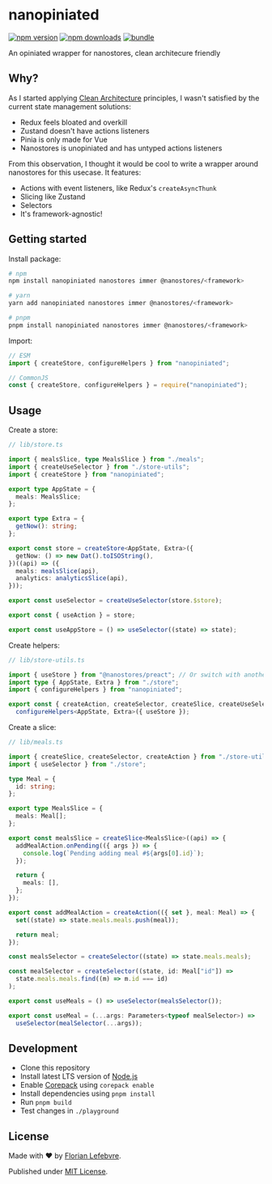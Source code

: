 # nanopiniated

[![npm version][npm-version-src]][npm-version-href]
[![npm downloads][npm-downloads-src]][npm-downloads-href]
[![bundle][bundle-src]][bundle-href]

An opiniated wrapper for nanostores, clean architecure friendly

## Why?

As I started applying [Clean Architecture](https://blog.cleancoder.com/uncle-bob/2012/08/13/the-clean-architecture.html) principles, I wasn't satisfied by the current state management solutions:

- Redux feels bloated and overkill
- Zustand doesn't have actions listeners
- Pinia is only made for Vue
- Nanostores is unopiniated and has untyped actions listeners

From this observation, I thought it would be cool to write a wrapper around nanostores for this usecase. It features:

- Actions with event listeners, like Redux's `createAsyncThunk`
- Slicing like Zustand
- Selectors
- It's framework-agnostic!

## Getting started

Install package:

```sh
# npm
npm install nanopiniated nanostores immer @nanostores/<framework>

# yarn
yarn add nanopiniated nanostores immer @nanostores/<framework>

# pnpm
pnpm install nanopiniated nanostores immer @nanostores/<framework>
```

Import:

```js
// ESM
import { createStore, configureHelpers } from "nanopiniated";

// CommonJS
const { createStore, configureHelpers } = require("nanopiniated");
```

## Usage

Create a store:

```ts
// lib/store.ts

import { mealsSlice, type MealsSlice } from "./meals";
import { createUseSelector } from "./store-utils";
import { createStore } from "nanopiniated";

export type AppState = {
  meals: MealsSlice;
};

export type Extra = {
  getNow(): string;
};

export const store = createStore<AppState, Extra>({
  getNow: () => new Dat().toISOString(),
})((api) => ({
  meals: mealsSlice(api),
  analytics: analyticsSlice(api),
}));

export const useSelector = createUseSelector(store.$store);

export const { useAction } = store;

export const useAppStore = () => useSelector((state) => state);
```

Create helpers:

```ts
// lib/store-utils.ts

import { useStore } from "@nanostores/preact"; // Or switch with another nanostore integration
import type { AppState, Extra } from "./store";
import { configureHelpers } from "nanopiniated";

export const { createAction, createSelector, createSlice, createUseSelector } =
  configureHelpers<AppState, Extra>({ useStore });
```

Create a slice:

```ts
// lib/meals.ts

import { createSlice, createSelector, createAction } from "./store-utils";
import { useSelector } from "./store";

type Meal = {
  id: string;
};

export type MealsSlice = {
  meals: Meal[];
};

export const mealsSlice = createSlice<MealsSlice>((api) => {
  addMealAction.onPending(({ args }) => {
    console.log(`Pending adding meal #${args[0].id}`);
  });

  return {
    meals: [],
  };
});

export const addMealAction = createAction(({ set }, meal: Meal) => {
  set((state) => state.meals.meals.push(meal));

  return meal;
});

const mealsSelector = createSelector((state) => state.meals.meals);

const mealSelector = createSelector((state, id: Meal["id"]) =>
  state.meals.meals.find((m) => m.id === id)
);

export const useMeals = () => useSelector(mealsSelector());

export const useMeal = (...args: Parameters<typeof mealSelector>) =>
  useSelector(mealSelector(...args));
```

## Development

- Clone this repository
- Install latest LTS version of [Node.js](https://nodejs.org/en/)
- Enable [Corepack](https://github.com/nodejs/corepack) using `corepack enable`
- Install dependencies using `pnpm install`
- Run `pnpm build`
- Test changes in `./playground`

## License

Made with ❤️ by [Florian Lefebvre](https://github.com/florian-lefebvre).

Published under [MIT License](./LICENSE).

<!-- Badges -->

[npm-version-src]: https://img.shields.io/npm/v/nanopiniated?style=flat&colorA=18181B&colorB=F0DB4F
[npm-version-href]: https://npmjs.com/package/nanopiniated
[npm-downloads-src]: https://img.shields.io/npm/dm/nanopiniated?style=flat&colorA=18181B&colorB=F0DB4F
[npm-downloads-href]: https://npmjs.com/package/nanopiniated
[bundle-src]: https://img.shields.io/bundlephobia/minzip/nanopiniated?style=flat&colorA=18181B&colorB=F0DB4F
[bundle-href]: https://bundlephobia.com/result?p=nanopiniated

